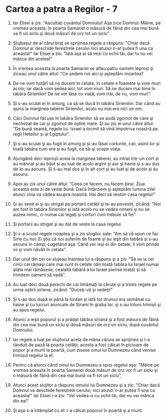 # Cartea a patra a Regilor - 7

1. Iar Elisei a zis: "Ascultaţi cuvântul Domnului! Aşa zice Domnul: Mâine, pe vremea aceasta, în poarta Samariei o măsură de făină din cea mai bună va fi un siclu şi două măsuri de orz tot un siclu". 

2. Slujbaşul de al cărui braţ se sprijinea regele a răspuns: "Chiar dacă Domnul ar deschide ferestrele cerului nici atunci n-ar putea fi una ca aceasta!" Iar Elisei a zis: "Iată aşa ai să vezi cu ochii tăi, dar tu nu vei mânca din acelea!" 

3. În vremea aceasta la poarta Samariei se aflau patru oameni leproşi şi ziceau unul către altul: "Ce şedem noi aici şi aşteptăm moartea? 

4. De ne vom hotărî să ne ducem în cetate, în cetate e foamete şi vom muri acolo; iar dacă vom şedea aici, tot vom muri. Să ne ducem mai bine în tabăra Sirienilor! De ne vor lăsa cu viaţă, vom trăi, de nu, vom muri". 

5. Şi s-au sculat ei în amurg, ca să se ducă în tabăra Sirienilor. Dar când au ajuns la marginea taberei Sirienilor, acolo nu mai era nici un om; 

6. Căci Domnul făcuse în tabăra Sirienilor să se audă zgomot de care şi nechezat de cai şi zgomot de oştire mare. Şi au zis ei unul către altul: "De bună seamă, regele lui. Israel a tocmit să vină împotriva noastră pe regii Heteilor şi ai Egiptului". 

7. Şi s-au sculat şi au fugit în amurg şi şi-au lăsat corturile, caii, asinii lor şi toată tabăra cum era şi au fugit, ca să-şi scape viaţa. 

8. Ajungând deci leproşii aceia la marginea taberei, au intrat într-un cort şi au mâncat şi au băut şi au luat de acolo argint şi aur şi haine şi s-au dus de le-au ascuns. Şi s-au mai dus şi în alt cort şi au luat şi de acolo şi au ascuns. 

9. Apoi au zis unul către altul: "Ceea ce facem, nu facem bine. Ziua aceasta este zi de veste bună. Dacă întârziem şi aşteptăm lumina zilei atunci vina va cădea asupra noastră. Hai deci să vestim casa regelui!" 

10. Şi au venit ei şi au strigat pe portarii cetăţii şi le-au povestit, zicând: "Noi am fost în tabăra Sirienilor şi iată acolo nu se vedea nimeni şi nu se auzea nimic, ci numai cai legaţi şi corturi cum trebuie să fie". 

11. Şi portarii au strigat şi au dat de veste la casa regelui. 

12. Şi s-a sculat regele noaptea şi a zis slugilor sale: "Am să vă spun ce fac Sirie cu noi: Ei ştiu că noi suferim de foame şi au ieşit din tabără şi s-au ascuns în câmp, cugetând aşa: Când vor ieşi ei din cetate, îi vom prinde vii şi vom năvăli în cetate". 

13. Dar unul din cei ce slujeau înaintea lui a răspuns şi a zis: "Să se ia cei cinci cai rămaşi care mai sunt în cetate (din toată tabăra lui Israel numai atâta mai rămăsese; cealaltă tabără a lui Israel pierise toată) şi să trimitem oameni să vadă". 

14. Au luat deci două perechi de cai înhămaţi la căruţe şi a trimis regele pe urma oştirii siriene, zicând: "Duceţi-vă şi vedeţi!" 

15. Şi s-au dus după ei până la Iordan şi iată tot drumul era semănat cu haine şi cu lucruri aruncate de Sirieni în graba lor. şi s-au întors trimişii şi au spus regelui. 

16. Atunci a ieşit poporul şi a prădat tabăra siriană şi a fost măsura de făină din cea mai bună un siclu şi două măsuri de orz un siclu, după cuvântul Domnului. 

17. Iar regele a luat pe slujitorul acela de mâna căruia se sprijinea şi l-a rânduit de pază la poarta cetăţii; acesta a fost călcat în picioare de popor şi a murit la poartă, cum zisese omul lui Dumnezeu când venise trimisul regelui la el; 

18. Pentru că atunci când omul lui Dumnezeu a spus regelui aşa: "Mâine pe vremea aceasta în poarta Samariei două măsuri de orz vor fi un siclu şi o măsură de făină din cea mai bună va fi tot un siclu", 

19. Atunci acest slujitor a răspuns omului lui Dumnezeu şi a zis: "Chiar dacă Domnul va deschide ferestrele cerului, nici atunci n-ar putea fi una ca aceasta!" Iar Elisei i-a zis: "Vei vedea-o cu ochii tăi, dar nu vei mânca din ea!" 

20. Şi aşa s-a întâmplat cu el: l-a călcat poporul în poartă şi a murit. 

